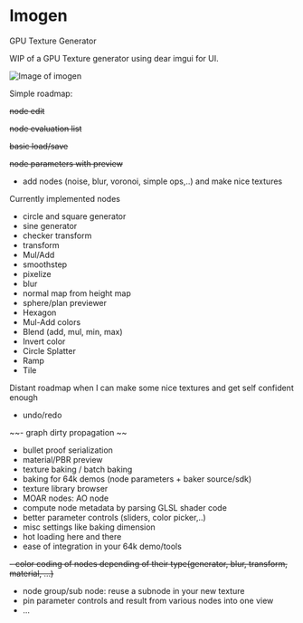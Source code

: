# Imogen
GPU Texture Generator

WIP of a GPU Texture generator using dear imgui for UI.

![Image of imogen](https://i.imgur.com/iQxLNEC.png)

Simple roadmap:

~~node edit~~

~~node evaluation list~~

~~basic load/save~~

~~node parameters with preview~~

- add nodes (noise, blur, voronoi, simple ops,..) and make nice textures

Currently implemented nodes
- circle and square generator
- sine generator
- checker transform
- transform
- Mul/Add
- smoothstep
- pixelize
- blur
- normal map from height map
- sphere/plan previewer
- Hexagon
- Mul-Add colors
- Blend (add, mul, min, max)
- Invert color
- Circle Splatter
- Ramp
- Tile

Distant roadmap when I can make some nice textures and get self confident enough 
- undo/redo

~~- graph dirty propagation ~~

- bullet proof serialization
- material/PBR preview
- texture baking / batch baking
- baking for 64k demos (node parameters + baker source/sdk)
- texture library browser
- MOAR nodes: AO node
- compute node metadata by parsing GLSL shader code
- better parameter controls (sliders, color picker,..)
- misc settings like baking dimension
- hot loading here and there
- ease of integration in your 64k demo/tools

~~- color coding of nodes depending of their type(generator, blur, transform, material, ...)~~

- node group/sub node: reuse a subnode in your new texture
- pin parameter controls and result from various nodes into one view
- ...

